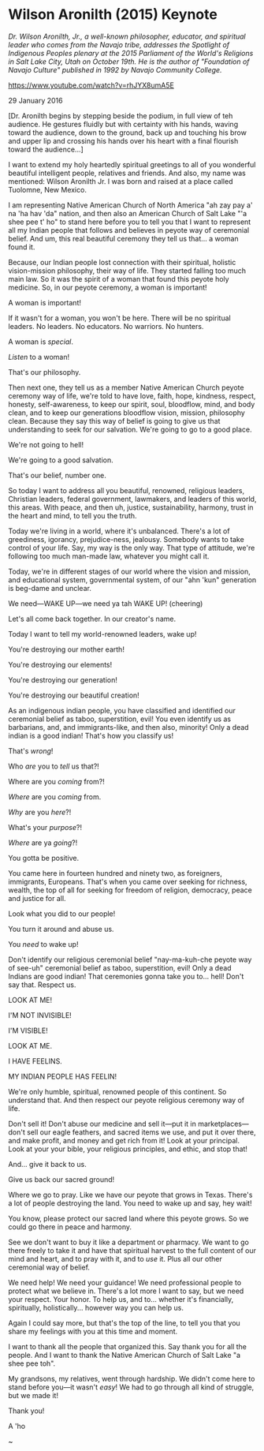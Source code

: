 Wilson Aronilth (2015) Keynote
==============================

_Dr. Wilson Aronilth, Jr., a well-known philosopher, educator, and
spiritual leader who comes from the Navajo tribe, addresses the
Spotlight of Indigenous Peoples plenary at the 2015 Parliament of the
World's Religions in Salt Lake City, Utah on October 19th. He is the
author of "Foundation of Navajo Culture" published in 1992 by Navajo
Community College._

https://www.youtube.com/watch?v=rhJYX8umA5E

29 January 2016

[Dr. Aronilth begins by stepping beside the podium, in full view of
teh audience. He gestures fluidly but with certainty with his hands,
waving toward the audience, down to the ground, back up and touching
his brow and upper lip and crossing his hands over his heart with a
final flourish toward the audience...]

I want to extend my holy heartedly spiritual greetings to all of you
wonderful beautiful intelligent people, relatives and friends. And
also, my name was mentioned: Wilson Aronilth Jr. I was born and raised
at a place called Tuolomne, New Mexico.

I am representing Native American Church of North America "ah zay pay
a' na 'ha hav 'da" nation, and then also an American Church of Salt
Lake "'a shee pee t' ho" to stand here before you to tell you that I
want to represent all my Indian people that follows and believes in
peyote way of ceremonial belief. And um, this real beautiful ceremony
they tell us that... a woman found it.

Because, our Indian people lost connection with their spiritual,
holistic vision-mission philosophy, their way of life. They started
falling too much main law. So it was the spirit of a woman that found
this peyote holy medicine. So, in our peyote ceremony, a woman is
important!

A woman is important!

If it wasn't for a woman, you won't be here. There will be no
spiritual leaders. No leaders. No educators. No warriors. No hunters.

A woman is _special_.

_Listen_ to a woman!

That's our philosophy.

Then next one, they tell us as a member Native American Church peyote
ceremony way of life, we're told to have love, faith, hope, kindness,
respect, honesty, self-awareness, to keep our spirit, soul, bloodflow,
mind, and body clean, and to keep our generations bloodflow vision,
mission, philosophy clean. Because they say this way of belief is
going to give us that understanding to seek for our salvation. We're
going to go to a good place.

We're not going to hell!

We're going to a good salvation.

That's our belief, number one.

So today I want to address all you beautiful, renowned, religious
leaders, Christian leaders, federal government, lawmakers, and leaders
of this world, this areas. With peace, and then uh, justice,
sustainability, harmony, trust in the heart and mind, to tell you the
truth.

Today we're living in a world, where it's unbalanced. There's a lot of
greediness, igorancy, prejudice-ness, jealousy. Somebody wants to take
control of your life. Say, my way is the only way. That type of
attitude, we're following too much man-made law, whatever you might
call it.

Today, we're in different stages of our world where the vision and
mission, and educational system, governmental system, of our "ahn
'kun" generation is beg-dame and unclear.

We need—WAKE UP—we need ya tah WAKE UP! (cheering)

Let's all come back together. In our creator's name.

Today I want to tell my world-renowned leaders, wake up! 

You're destroying our mother earth!

You're destroying our elements!

You're destroying our generation!

You're destroying our beautiful creation!

As an indigenous indian people, you have classified and identified our
ceremonial belief as taboo, superstition, evil! You even identify us
as barbarians, and, and immigrants-like, and then also, minority! Only
a dead indian is a good indian! That's how you classify us!

That's _wrong_!

Who _are_ you to _tell_ us that?!

Where are you _coming_ from?!

_Where_ are you _coming_ from.

_Why_ are you _here_?!

What's your _purpose_?!

_Where_ are ya _going_?!

You gotta be positive.

You came here in fourteen hundred and ninety two, as foreigners,
immigrants, Europeans. That's when you came over seeking for richness,
wealth, the top of all for seeking for freedom of religion, democracy,
peace and justice for all.

Look what you did to our people!

You turn it around and abuse us.

You _need_ to wake up!

Don't identify our religious ceremonial belief "nay-ma-kuh-che peyote
way of see-uh" ceremonial belief as taboo, superstition, evil! Only a
dead Indians are good indian! That ceremonies gonna take you
to... hell! Don't say that. Respect us.

LOOK AT ME!

I'M NOT INVISIBLE!

I'M VISIBLE!

LOOK AT ME.

I HAVE FEELINS.

MY INDIAN PEOPLE HAS FEELIN!

We're only humble, spiritual, renowned people of this continent. So
understand that. And then respect our peyote religious ceremony way
of life. 

Don't sell it! Don't abuse our medicine and sell it—put it in
marketplaces—don't sell our eagle feathers, and sacred items we use,
and put it over there, and make profit, and money and get rich from
it! Look at your principal. Look at your your bible, your religious
principles, and ethic, and stop that! 

And... give it back to us.

Give us back our sacred ground!

Where we go to pray. Like we have our peyote that grows in
Texas. There's a lot of people destroying the land. You need to wake
up and say, hey wait! 

You know, please protect our sacred land where this peyote grows. So
we could go there in peace and harmony.

See we don't want to buy it like a department or pharmacy. We want to
go there freely to take it and have that spiritual harvest to the full
content of our mind and heart, and to pray with it, and to _use_
it. Plus all our other ceremonial way of belief.

We need help! We need your guidance! We need professional people to
protect what we believe in. There's a lot more I want to say, but we
need your respect. Your honor. To help us, and to... whether it's
financially, spiritually, holistically... however way you can help us.


Again I could say more, but that's the top of the line, to tell you
that you share my feelings with you at this time and moment.

I want to thank all the people that organized this. Say thank you for
all the people. And I want to thank the Native American Church of Salt
Lake "a shee pee toh".

My grandsons, my relatives, went through hardship. We didn't come here
to stand before you—it wasn't _easy_! We had to go through all kind of
struggle, but we made it!

Thank you!

A 'ho

~
